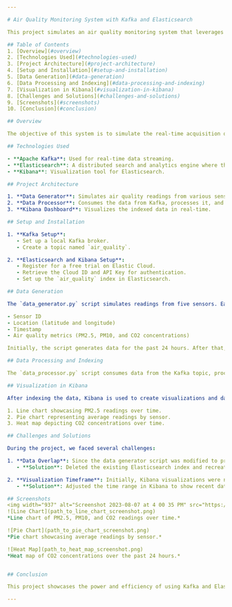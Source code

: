 ```yaml
---

# Air Quality Monitoring System with Kafka and Elasticsearch

This project simulates an air quality monitoring system that leverages the power of Apache Kafka for real-time data streaming and Elasticsearch for data indexing and advanced querying. By using these technologies in tandem, the system is capable of efficiently processing, storing, and visualizing vast amounts of data in real-time.

## Table of Contents
1. [Overview](#overview)
2. [Technologies Used](#technologies-used)
3. [Project Architecture](#project-architecture)
4. [Setup and Installation](#setup-and-installation)
5. [Data Generation](#data-generation)
6. [Data Processing and Indexing](#data-processing-and-indexing)
7. [Visualization in Kibana](#visualization-in-kibana)
8. [Challenges and Solutions](#challenges-and-solutions)
9. [Screenshots](#screenshots)
10. [Conclusion](#conclusion)

## Overview

The objective of this system is to simulate the real-time acquisition of air quality metrics from multiple sensors distributed in various locations. These metrics include PM2.5, PM10, and CO2 concentrations.

## Technologies Used

- **Apache Kafka**: Used for real-time data streaming.
- **Elasticsearch**: A distributed search and analytics engine where the data gets indexed.
- **Kibana**: Visualization tool for Elasticsearch.

## Project Architecture

1. **Data Generator**: Simulates air quality readings from various sensors and produces this data to a Kafka topic.
2. **Data Processor**: Consumes the data from Kafka, processes it, and indexes it into Elasticsearch.
3. **Kibana Dashboard**: Visualizes the indexed data in real-time.

## Setup and Installation

1. **Kafka Setup**: 
   - Set up a local Kafka broker.
   - Create a topic named `air_quality`.

2. **Elasticsearch and Kibana Setup**:
   - Register for a free trial on Elastic Cloud.
   - Retrieve the Cloud ID and API Key for authentication.
   - Set up the `air_quality` index in Elasticsearch.

## Data Generation

The `data_generator.py` script simulates readings from five sensors. Each reading includes:

- Sensor ID
- Location (latitude and longitude)
- Timestamp
- Air quality metrics (PM2.5, PM10, and CO2 concentrations)

Initially, the script generates data for the past 24 hours. After that, it starts producing real-time readings every minute.

## Data Processing and Indexing

The `data_processor.py` script consumes data from the Kafka topic, processes it, and then indexes it into Elasticsearch. 

## Visualization in Kibana

After indexing the data, Kibana is used to create visualizations and dashboards. Some of the visualizations created include:

1. Line chart showcasing PM2.5 readings over time.
2. Pie chart representing average readings by sensor.
3. Heat map depicting CO2 concentrations over time.

## Challenges and Solutions

During the project, we faced several challenges:

1. **Data Overlap**: Since the data generator script was modified to produce data for the past 24 hours, there was a risk of overlapping data with previously indexed values. 
   - **Solution**: Deleted the existing Elasticsearch index and recreated it to start with a clean dataset.

2. **Visualization Timeframe**: Initially, Kibana visualizations were not reflecting real-time data. 
   - **Solution**: Adjusted the time range in Kibana to show recent data.

## Screenshots
<img width="937" alt="Screenshot 2023-08-07 at 4 00 35 PM" src="https://github.com/meetg94/air-quality-kafka-elastic/assets/86708110/4cd3d8e3-8de5-4d6e-849c-77c93eb2ef87">
![Line Chart](path_to_line_chart_screenshot.png)
*Line chart of PM2.5, PM10, and CO2 readings over time.*

![Pie Chart](path_to_pie_chart_screenshot.png)
*Pie chart showcasing average readings by sensor.*

![Heat Map](path_to_heat_map_screenshot.png)
*Heat map of CO2 concentrations over the past 24 hours.*


## Conclusion

This project showcases the power and efficiency of using Kafka and Elasticsearch in tandem for real-time data processing and visualization. With this system in place, it's possible to monitor air quality metrics in real-time, enabling timely insights and actions.

---
```


